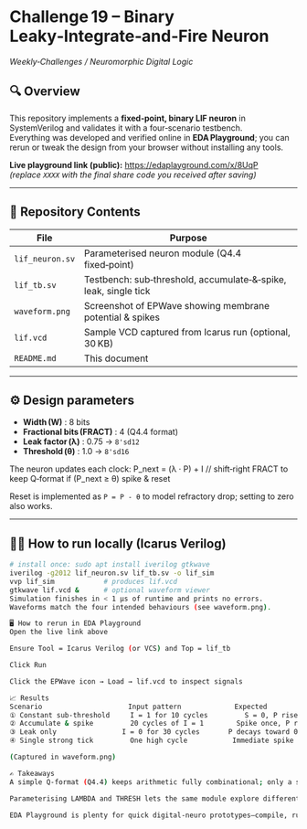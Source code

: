 # Challenge 19 – Binary Leaky‑Integrate‑and‑Fire Neuron  
*Weekly‑Challenges / Neuromorphic Digital Logic*

## 🔍  Overview
This repository implements a **fixed‑point, binary LIF neuron** in SystemVerilog and validates it with a four‑scenario testbench.  
Everything was developed and verified online in **EDA Playground**; you can rerun or tweak the design from your browser without installing any tools.

**Live playground link (public):** <https://edaplayground.com/x/8UqP>
*(replace `XXXX` with the final share code you received after saving)*

---

## 📂  Repository Contents
| File | Purpose |
|------|---------|
| `lif_neuron.sv` | Parameterised neuron module (Q4.4 fixed‑point) |
| `lif_tb.sv` | Testbench: sub‑threshold, accumulate‑&‑spike, leak, single tick |
| `waveform.png` | Screenshot of EPWave showing membrane potential & spikes |
| `lif.vcd` | Sample VCD captured from Icarus run (optional, 30 KB) |
| `README.md` | This document |

---

## ⚙️  Design parameters
* **Width (W)** : 8 bits  
* **Fractional bits (FRACT)** : 4 (Q4.4 format)  
* **Leak factor (λ)** : 0.75 → `8'sd12`  
* **Threshold (θ)** : 1.0 → `8'sd16`

The neuron updates each clock:
P_next = (λ · P) + I // shift‑right FRACT to keep Q‑format
if (P_next ≥ θ) spike & reset

Reset is implemented as `P = P - θ` to model refractory drop; setting to zero also works.

---

## 🏃‍♂️  How to run locally (Icarus Verilog)

```bash
# install once: sudo apt install iverilog gtkwave
iverilog -g2012 lif_neuron.sv lif_tb.sv -o lif_sim
vvp lif_sim            # produces lif.vcd
gtkwave lif.vcd &      # optional waveform viewer
Simulation finishes in < 1 µs of runtime and prints no errors.
Waveforms match the four intended behaviours (see waveform.png).

🖥️ How to rerun in EDA Playground
Open the live link above

Ensure Tool = Icarus Verilog (or VCS) and Top = lif_tb

Click Run

Click the EPWave icon → Load → lif.vcd to inspect signals

📈 Results
Scenario	                 Input pattern	           Expected	                  Observed
① Constant sub‑threshold	 I = 1 for 10 cycles	     S = 0, P rises but < θ	      ✅
② Accumulate & spike	     20 cycles of I = 1	       Spike once, P reset	        ✅
③ Leak only	               I = 0 for 30 cycles	     P decays toward 0, no spike	✅
④ Single strong tick	     One high cycle	          Immediate spike	              ✅

(Captured in waveform.png)

✍️ Takeaways
A simple Q‑format (Q4.4) keeps arithmetic fully combinational; only a shift is needed for the leak term.

Parameterising LAMBDA and THRESH lets the same module explore different neuron dynamics without code edits.

EDA Playground is plenty for quick digital‑neuro prototypes—compile, run, share waveforms in < 30 seconds.

